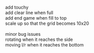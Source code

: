 
add touchy
 <br />
add clear line when full
 <br />
add end game when fill to top
 <br />
scale up so that the grid becomes 10x20
 <br />
 <br />
minor bug issues
 <br />
rotating when it reaches the side
 <br />
moving l/r when it reaches the bottom
  
